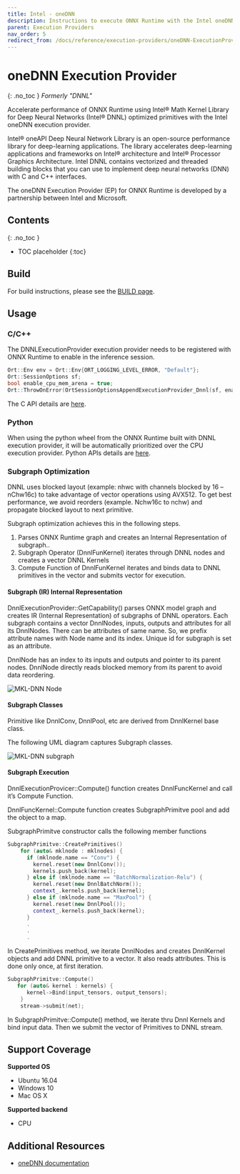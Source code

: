 ```yaml
---
title: Intel - oneDNN
description: Instructions to execute ONNX Runtime with the Intel oneDNN execution provider
parent: Execution Providers
nav_order: 5
redirect_from: /docs/reference/execution-providers/oneDNN-ExecutionProvider
---
```


# oneDNN Execution Provider
{: .no_toc }
*Formerly "DNNL"*

Accelerate performance of ONNX Runtime using Intel® Math Kernel Library for Deep Neural Networks (Intel® DNNL) optimized primitives with the Intel oneDNN execution provider.

Intel® oneAPI Deep Neural Network Library is an open-source performance library for deep-learning applications. The library accelerates deep-learning applications and frameworks on Intel® architecture and Intel® Processor Graphics Architecture. Intel DNNL contains vectorized and threaded building blocks that you can use to implement deep neural networks (DNN) with C and C++ interfaces. 

The oneDNN Execution Provider (EP) for ONNX Runtime is developed by a partnership between Intel and Microsoft.


## Contents
{: .no_toc }

* TOC placeholder
{:toc}

## Build

For build instructions, please see the [BUILD page](../build/eps.md#onednn).


## Usage

### C/C++

The DNNLExecutionProvider execution provider needs to be registered with ONNX Runtime to enable in the inference session.

```c
Ort::Env env = Ort::Env{ORT_LOGGING_LEVEL_ERROR, "Default"};
Ort::SessionOptions sf;
bool enable_cpu_mem_arena = true;
Ort::ThrowOnError(OrtSessionOptionsAppendExecutionProvider_Dnnl(sf, enable_cpu_mem_arena));
```

The C API details are [here](../get-started/with-c.md).

### Python

When using the python wheel from the ONNX Runtime built with DNNL execution provider, it will be automatically prioritized over the CPU execution provider. Python APIs details are [here](https://aka.ms/onnxruntime-python).


### Subgraph Optimization

DNNL uses blocked layout (example: nhwc with channels blocked by 16 – nChw16c) to take advantage of vector operations using AVX512.  To get best performance, we avoid reorders (example. Nchw16c to nchw) and propagate blocked layout to next primitive. 

Subgraph optimization achieves this in the following steps.

1. Parses ONNX Runtime graph and creates an Internal Representation of subgraph..
2. Subgraph Operator (DnnlFunKernel) iterates through DNNL nodes and creates a vector DNNL Kernels
3. Compute Function of DnnlFunKernel iterates and binds data to DNNL primitives in the vector and submits vector for execution.

#### Subgraph (IR) Internal Representation

DnnlExecutionProvider::GetCapability() parses ONNX model graph and creates IR (Internal Representation) of subgraphs of DNNL operators.
Each subgraph contains a vector DnnlNodes, inputs, outputs and attributes for all its DnnlNodes. There can be attributes of same name. So, we prefix attribute names with Node name and its index. 
Unique id for subgraph is set as an attribute. 

DnnlNode has an index to its inputs and outputs and pointer to its parent nodes. DnnlNode directly reads blocked memory from its parent to avoid data reordering.

![MKL-DNN Node](../../images/mkl-dnn_node.png)

#### Subgraph Classes

Primitive like DnnlConv, DnnlPool, etc are derived from DnnlKernel base class.

The following UML diagram captures Subgraph classes.

![MKL-DNN subgraph](../../images/mkl-dnn_subgraph.png)

#### Subgraph Execution

DnnlExecutionProvicer::Compute() function creates DnnlFuncKernel and call it’s Compute Function.

DnnlFuncKernel::Compute function creates SubgraphPrimitve pool and add the object to a map.

SubgraphPrimitve constructor calls the following member functions

```c++
SubgraphPrimitve::CreatePrimitives()
    for (auto& mklnode : mklnodes) {
      if (mklnode.name == "Conv") {
        kernel.reset(new DnnlConv());
        kernels.push_back(kernel);
      } else if (mklnode.name == "BatchNormalization-Relu") {
        kernel.reset(new DnnlBatchNorm());
        context_.kernels.push_back(kernel);
      } else if (mklnode.name == "MaxPool") {
        kernel.reset(new DnnlPool());
        context_.kernels.push_back(kernel);
      } 
      .
      .
      .
```

In CreatePrimitives method, we iterate DnnlNodes and creates DnnlKernel objects and add DNNL primitive to a vector. It also reads attributes. This is done only once, at first iteration.

```c++ 
SubgraphPrimitve::Compute()
   for (auto& kernel : kernels) {
      kernel->Bind(input_tensors, output_tensors);
    }
    stream->submit(net);
```

In SubgraphPrimitve::Compute() method, we iterate thru Dnnl Kernels and bind input data. Then we submit the vector of Primitives to DNNL stream.

## Support Coverage
**Supported OS**

* Ubuntu 16.04
* Windows 10 
* Mac OS X

**Supported backend**

*	CPU

## Additional Resources
* [oneDNN documentation](https://oneapi-src.github.io/oneDNN/index.html)
